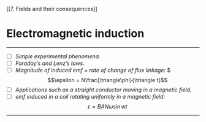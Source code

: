 [[7. Fields and their consequences]]

# Electromagnetic induction
---
- [ ] *Simple experimental phenomena.* 
- [ ] *Faraday’s and Lenz’s laws.*
- [ ] *Magnitude of induced emf = rate of change of flux linkage:* $$$\epsilon = N\frac{\triangle\phi}{\triangle t}$$
- [ ] *Applications such as a straight conductor moving in a magnetic field.*
- [ ] *emf induced in a coil rotating uniformly in a magnetic field:* $$\epsilon=BAN\omega \sin {wt}$$
---


